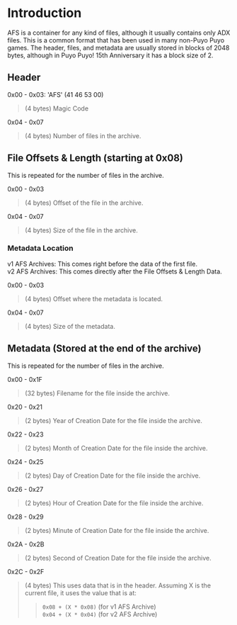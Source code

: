 # Introduction #

AFS is a container for any kind of files, although it usually contains only ADX files. This is a common format that has been used in many non-Puyo Puyo games. The header, files, and metadata are usually stored in blocks of 2048 bytes, although in Puyo Puyo! 15th Anniversary it has a block size of 2.

## Header ##
0x00 - 0x03: 'AFS' (41 46 53 00)
> (4 bytes) Magic Code

0x04 - 0x07
> (4 bytes) Number of files in the archive.

## File Offsets & Length (starting at 0x08) ##
This is repeated for the number of files in the archive.

0x00 - 0x03
> (4 bytes) Offset of the file in the archive.

0x04 - 0x07
> (4 bytes) Size of the file in the archive.

### Metadata Location ###
v1 AFS Archives: This comes right before the data of the first file.<br />
v2 AFS Archives: This comes directly after the File Offsets & Length Data.

0x00 - 0x03
> (4 bytes) Offset where the metadata is located.

0x04 - 0x07
> (4 bytes)  Size of the metadata.

## Metadata (Stored at the end of the archive) ##
This is repeated for the number of files in the archive.

0x00 - 0x1F
> (32 bytes) Filename for the file inside the archive.

0x20 - 0x21
> (2 bytes) Year of Creation Date for the file inside the archive.

0x22 - 0x23
> (2 bytes) Month of Creation Date for the file inside the archive.

0x24 - 0x25
> (2 bytes) Day of Creation Date for the file inside the archive.

0x26 - 0x27
> (2 bytes) Hour of Creation Date for the file inside the archive.

0x28 - 0x29
> (2 bytes) Minute of Creation Date for the file inside the archive.

0x2A - 0x2B
> (2 bytes) Second of Creation Date for the file inside the archive.

0x2C - 0x2F
> (4 bytes) This uses data that is in the header. Assuming X is the current file, it uses the value that is at:
> > `0x08 + (X * 0x08)` (for v1 AFS Archive)<br />
> > `0x04 + (X * 0x04)` (for v2 AFS Archive)